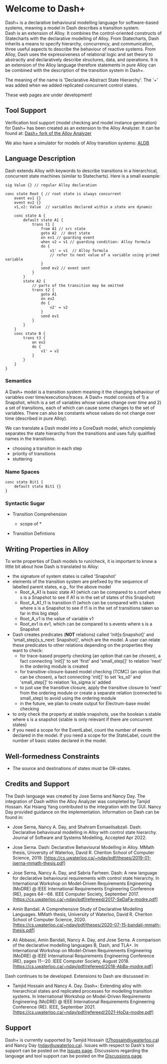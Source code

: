 # Welcome to Dash+

Dash+ is a declarative behavioural modelling language for software-based systems, meaning a model in Dash describes a transition system.  
Dash is an extension of Alloy. It combines the control-oriented constructs of Statecharts with the 
declarative modelling of Alloy.
From Statecharts, Dash inherits a means to specify hierarchy, concurrency, and 
communication, three useful aspects to describe the behaviour of reactive systems.
From Alloy, Dash uses the expressiveness of relational logic and set theory to 
abstractly and declaratively describe structures, data, and operations.
It is an extension of the Alloy language therefore statements in pure Alloy can be combined with the description of the transition system in Dash+. 

The meaning of the name is 'Declarative Abstract State Hierarchy'.  The '+' was added when we added replicated concurrent control states.

These web pages are under development!

## Tool Support

Verification tool support (model checking and model instance generation) for Dash+ has been created as an extension to the Alloy Analyzer.  It can be found at: [Dash+ fork of the Alloy Analyzer](https://github.com/WatForm/org.alloytools.alloy)

We also have a simulator for models of Alloy transition systems:
[ALDB](https://github.com/WatForm/aldb)

## Language Description

Dash extends Alloy with keywords to describe transitions in a hierarchical, concurrent state machines (similar to Statecharts).  Here is a small example:
```
sig Value {} // regular Alloy declaration

conc state Root { // root state is always concurrent
	event ev1 {} 
	event ev2 {}
	v1,v2: Value  // variables declared within a state are dynamic

	conc state A { 
		default state A1 {
			trans t1 {
				from A1 // src state
				goto A2  // dest state
				on ev1 // guarding event
				when v2 = v1 // guarding condition: Alloy formula
				do {
					v1' = v1  // Alloy formula
					// refer to next value of a variable using primed variable
				}
				send ev2 // event sent
			}
		}
		state A2 {
			// parts of the transition may be omitted
			trans t2 {
				goto A1
				on ev2
				do {
					v2' = v2
				}
				send ev1
			}
		}
	}
	conc state B {
		trans t3 {
			on ev2
			do {
				v1' = v2
			}
		}
	}
}
```

### Semantics

A Dash+ model is a transition system meaning it the changing behaviour of variables over time/executions/traces.  A Dash+ model consists of 1) a Snapshot, which is a set of variables whose values change over time and 2) a set of transitions, each of which can cause some changes to the set of variables.  There can also be constants whose values do not change over time (described in pure Alloy).  

We can translate a Dash model into a CoreDash model, which completely separates the state hierarchy from the transitions and uses fully qualified names in the transitions.

* choosing a transition in each step
* priority of transitions
* stuttering

### Name Spaces

```
conc state Bit1 {
	default state Bit1 {}
}
```

### Syntactic Sugar

* Transition Comprehension
	- scope of *

* Transition Defintions



## Writing Properties in Alloy

To write properties of Dash models to run/check, it is important to know a little bit about how Dash is translated to Alloy:
- the signature of system states is called 'Snapshot' 
- elements of the transition system are prefixed by the sequence of labelled parent states, e.g., for the above model
	+ Root_A_A1 is basic state A1 (which can be compared to s.conf where s is a Snapshot to see if A1 is in the set of states of this Snapshot)
	+ Root_A_A1_t1 is transition t1 (which can be compared with s.taken where s is a Snapshot to see if t1 is in the set of transitions taken so far in this big step) 
	+ Root_A_v1 is the value of variable v1 
	+ Root_ev1 is ev1, which can be compared to s.events where s is a Snapshot
- Dash creates predicates (**NOT** relations) called 'init[s:Snapshot]' and 'small_step[s,s_next: Snapshot]', which are the model.  A user can relate these predicates to other relations depending on the properties they want to check:
	+ for trace-based property checking (an option that can be chosen), a fact connecting 'init[]' to set 'first' and 'small_step[]' to relation 'next' in the ordering module is created
	+ for transitive-closure-based model checking (TCMC) (an option that can be chosen), a fact connecting 'init[]' to set 'ks_s0' and 'small_step[]' to relation 'ks_sigma is' added
	+ to just use the transitive closure, apply the transitive closure to 'next' from the ordering module or create a separate relation (connected to small_step) to avoid using the ordering module
	+ in the future, we plan to create output for Electrum-base model checking
- to only check the property at stable snapshots, use the boolean s.stable where s is a snapshot (stable is only relevant if there are concurrent states)
- if you need a scope for the EventLabel, count the number of events declared in the model. If you need a scope for the StateLabel, count the number of basic states declared in the model.

## Well-formedness Constraints

* The source and destinations of states must be OR-states.

## Credits and Support

The Dash language was created by Jose Serna and Nancy Day. The integration of Dash within the Alloy Analyzer was completed by Tamjid Hossain.  Kai Hsiang Yang contributed to the integration with the GUI.  Nancy Day provided guidance on the implementation.  Information on Dash can be found in:

* Jose Serna, Nancy A. Day, and Shahram Esmaeilsabzali. Dash: Declarative behavioural modelling in Alloy with control state hierarchy. Journal of Software and Systems Modelling, Accepted Apr 2022.

* Jose Serna. Dash: Declarative Behavioural Modelling in Alloy. MMath thesis, University of Waterloo, David R. Cheriton School of Computer Science, 2019. [https://cs.uwaterloo.ca/~nday/pdf/theses/2019-01-jserna-mmath-thesis.pdf]

* Jose Serna, Nancy A. Day, and Sabria Farheen. Dash: A new language for declarative behavioural requirements with control state hierarchy. In International Workshop on Model-Driven Requirements Engineering (MoDRE) @ IEEE International Requirements Engineering Conference (RE), pages 64--68. IEEE Computer Society, September 2017. [https://cs.uwaterloo.ca/~nday/pdf/refereed/2017-SeDaFa-modre.pdf]

* Amin Bandali. A Comprehensive Study of Declarative Modelling Languages. MMath thesis, University of Waterloo, David R. Cheriton School of Computer Science, 2020. [https://cs.uwaterloo.ca/~nday/pdf/theses/2020-07-15-bandali-mmath-thesis.pdf]

* Ali Abbassi, Amin Bandali, Nancy A. Day, and Jose Serna. A comparison of the declarative modelling languages B, Dash, and TLA+. In International Workshop on Model-Driven Requirements Engineering (MoDRE) @ IEEE International Requirements Engineering Conference (RE), pages 11--20. IEEE Computer Society, August 2018. [https://cs.uwaterloo.ca/~nday/pdf/refereed/2018-AbBa-modre.pdf]

Dash continues to be developed.  Extensions to Dash are discussed in:

* Tamjid Hossain and Nancy A. Day. Dash+: Extending alloy with hierarchical states and replicated processes for modelling transition systems. In International Workshop on Model-Driven Requirements Engineering (MoDRE) @ IEEE International Requirements Engineering Conference (RE). IEEE, September 2021. [https://cs.uwaterloo.ca/~nday/pdf/refereed/2021-HoDa-modre.pdf]

## Support

Dash+ is currently supported by Tamjid Hossain (t7hossain@uwaterloo.ca) and Nancy Day (nday@uwaterloo.ca). Issues with respect to Dash's tool support can be posted on the [Issues page](https://github.com/WatForm/org.alloytools.alloy/issues).  Discussions regarding the language and tool support can be posted on the [Discussions page](https://github.com/WatForm/org.alloytools.alloy/discussions).


